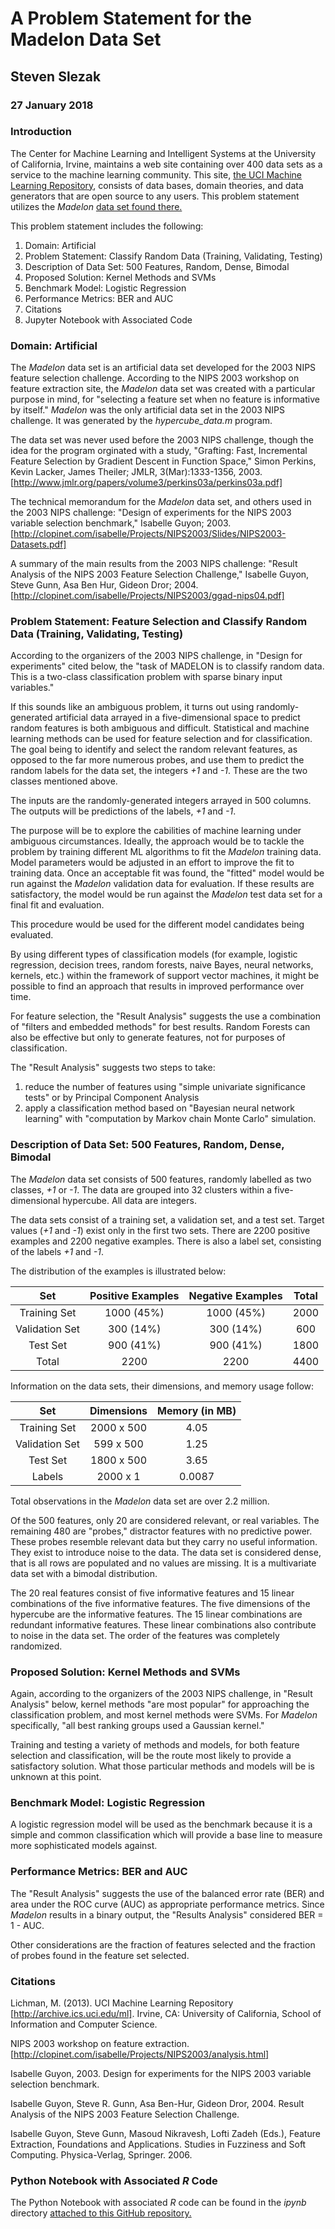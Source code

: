 # A Problem Statement for the Madelon Data Set 
## Steven Slezak
### 27 January 2018

### Introduction

The Center for Machine Learning and Intelligent Systems at the University of California, Irvine, maintains a web site containing over 400 data sets as a service to the machine learning community.  This site, [the UCI Machine Learning Repository](http://archive.ics.uci.edu/ml/index.php), consists of data bases, domain theories, and data generators that are open source to any users.  This problem statement utilizes the *Madelon* [data set found there.](http://archive.ics.uci.edu/ml/datasets/madelon)

This problem statement includes the following:

1.  Domain: Artificial
2.  Problem Statement:  Classify Random Data (Training, Validating, Testing)
3.  Description of Data Set:  500 Features, Random, Dense, Bimodal
4.  Proposed Solution:  Kernel Methods and SVMs
5.  Benchmark Model:  Logistic Regression
6.  Performance Metrics:  BER and AUC
7.  Citations
8.  Jupyter Notebook with Associated Code


### Domain:  Artificial

The *Madelon* data set is an artificial data set developed for the 2003 NIPS feature selection challenge.  According to the NIPS 2003 workshop on feature extraction site, the *Madelon* data set was created with a particular purpose in mind, for "selecting a feature set when no feature is informative by itself."  *Madelon* was the only artificial data set in the 2003 NIPS challenge.  It was generated by the *hypercube_data.m* program.

The data set was never used before the 2003 NIPS challenge, though the idea for the program orginated with a study, "Grafting: Fast, Incremental Feature Selection by Gradient Descent in Function Space," Simon Perkins, Kevin Lacker, James Theiler; JMLR, 3(Mar):1333-1356, 2003. [http://www.jmlr.org/papers/volume3/perkins03a/perkins03a.pdf]

The technical memorandum for the *Madelon* data set, and others used in the 2003 NIPS challenge:  "Design of experiments for the NIPS 2003 variable selection benchmark," Isabelle Guyon; 2003.  [http://clopinet.com/isabelle/Projects/NIPS2003/Slides/NIPS2003-Datasets.pdf]

A summary of the main results from the 2003 NIPS challenge:  "Result Analysis of the NIPS 2003 Feature Selection Challenge," Isabelle Guyon, Steve Gunn, Asa Ben Hur, Gideon Dror; 2004. [http://clopinet.com/isabelle/Projects/NIPS2003/ggad-nips04.pdf]

### Problem Statement:  Feature Selection and Classify Random Data (Training, Validating, Testing)

According to the organizers of the 2003 NIPS challenge, in "Design for experiments" cited below, the "task of MADELON is to classify random data.  This is a two-class classification problem with sparse binary input variables."

If this sounds like an ambiguous problem, it turns out using randomly-generated artificial data arrayed in a five-dimensional space to predict random features is both ambiguous and difficult.  Statistical and machine learning methods can be used for feature selection and for classification.  The goal being to identify and select the random relevant features, as opposed to the far more numerous probes, and use them to predict the random labels for the data set, the integers *+1* and *-1*.  These are the two classes mentioned above.

The inputs are the randomly-generated integers arrayed in 500 columns.  The outputs will be predictions of the labels, *+1* and *-1*. 

The purpose will be to explore the cabilities of machine learning under ambiguous circumstances.  Ideally, the approach would be to tackle the problem by training different ML algorithms to fit the *Madelon* training data.  Model parameters would be adjusted in an effort to improve the fit to training data.  Once an acceptable fit was found, the "fitted" model would be run against the *Madelon* validation data for evaluation.  If these results are satisfactory, the model would be run against the *Madelon* test data set for a final fit and evaluation.

This procedure would be used for the different model candidates being evaluated. 

By using different types of classification models (for example, logistic regression, decision trees, random forests, naive Bayes, neural networks, kernels, etc.) within the framework of support vector machines, it might be possible to find an approach that results in improved performance over time.

For feature selection, the "Result Analysis" suggests the use a combination of "filters and embedded methods" for best results.  Random Forests can also be effective but only to generate features, not for purposes of classification.

The "Result Analysis" suggests two steps to take:

1.  reduce the number of features using "simple univariate significance tests" or by Principal Component Analysis
2.  apply a classification method based on "Bayesian neural network learning" with "computation by Markov chain Monte Carlo" simulation.

### Description of Data Set:  500 Features, Random, Dense, Bimodal

The *Madelon* data set consists of 500 features, randomly labelled as two classes, *+1* or *-1*.  The data are grouped into 32 clusters within a five-dimensional hypercube.  All data are integers.

The data sets consist of a training set, a validation set, and a test set.  Target values (*+1* and *-1*) exist only in the first two sets.  There are 2200 positive examples and 2200 negative examples.  There is also a label set, consisting of the labels *+1* and *-1*.

The distribution of the examples is illustrated below:

| **Set** | **Positive Examples** | **Negative Examples** | **Total** |
| :---: | :---: | :---: | :---: |
| Training Set | 1000 (45%) | 1000 (45%) | 2000 | 
| Validation Set | 300 (14%) | 300 (14%) | 600 |
| Test Set | 900 (41%) | 900 (41%) | 1800 | 
| Total | 2200 | 2200 | 4400 |

Information on the data sets, their dimensions, and memory usage follow:

| **Set** | **Dimensions** | **Memory (in MB)** |
| :---: | :---: | :---: |
| Training Set | 2000 x 500 | 4.05 |
| Validation Set | 599 x 500 | 1.25 |
| Test Set | 1800 x 500 | 3.65 | 
| Labels | 2000 x 1 | 0.0087 |

Total observations in the *Madelon* data set are over 2.2 million.

Of the 500 features, only 20 are considered relevant, or real variables.  The remaining 480 are "probes," distractor features with no predictive power.  These probes resemble relevant data but they carry no useful information.  They exist to introduce noise to the data.  The data set is considered dense, that is all rows are populated and no values are missing.  It is a multivariate data set with a bimodal distribution.

The 20 real features consist of five informative features and 15 linear combinations of the five informative features.  The five dimensions of the hypercube are the informative features.  The 15 linear combinations are redundant informative features.  These linear combinations also contribute to noise in the data set.  The order of the features was completely randomized.

### Proposed Solution: Kernel Methods and SVMs

Again, according to the organizers of the 2003 NIPS challenge, in "Result Analysis" below, kernel methods "are most popular" for approaching the classification problem, and most kernel methods were SVMs.  For *Madelon* specifically, "all best ranking groups used a Gaussian kernel."

Training and testing a variety of methods and models, for both feature selection and classification, will be the route most likely to provide a satisfactory solution.  What those particular methods and models will be is unknown at this point.

### Benchmark Model:  Logistic Regression

A logistic regression model will be used as the benchmark because it is a simple and common classification which will provide a base line to measure more sophisticated models against.

### Performance Metrics:  BER and AUC

The "Result Analysis" suggests the use of the balanced error rate (BER) and area under the ROC curve (AUC) as appropriate performance metrics.  Since *Madelon* results in a binary output, the "Results Analysis" considered BER = 1 - AUC.

Other considerations are the fraction of features selected and the fraction of probes found in the feature set selected.

### Citations

Lichman, M. (2013). UCI Machine Learning Repository [http://archive.ics.uci.edu/ml]. Irvine, CA: University of California, School of Information and Computer Science.

NIPS 2003 workshop on feature extraction. [http://clopinet.com/isabelle/Projects/NIPS2003/analysis.html]

Isabelle Guyon, 2003.  Design for experiments for the NIPS 2003 variable selection benchmark.

Isabelle Guyon, Steve R. Gunn, Asa Ben-Hur, Gideon Dror, 2004. Result Analysis of the NIPS 2003 Feature Selection Challenge.

Isabelle Guyon, Steve Gunn, Masoud Nikravesh, Lofti Zadeh (Eds.), Feature Extraction, Foundations and Applications. Studies in Fuzziness and Soft Computing. Physica-Verlag, Springer. 2006.

### Python Notebook with Associated *R* Code

The Python Notebook with associated *R* code can be found in the *ipynb* directory [attached to this GitHub repository.](https://github.com/seslezak/Madelon-Data-Set/blob/master/ipynb/01-data-description-ses.ipynb)


